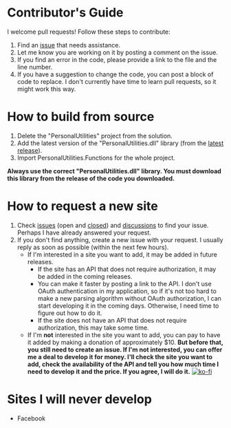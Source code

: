 # Contributor's Guide

I welcome pull requests! Follow these steps to contribute:

1. Find an [issue](https://github.com/AAndyProgram/SCrawler/issues) that needs assistance.
2. Let me know you are working on it by posting a comment on the issue.
3. If you find an error in the code, please provide a link to the file and the line number.
4. If you have a suggestion to change the code, you can post a block of code to replace. I don't currently have time to learn pull requests, so it might work this way.

# How to build from source

1. Delete the "PersonalUtilities" project from the solution.
2. Add the latest version of the "PersonalUtilities.dll" library (from the [latest release](https://github.com/AAndyProgram/SCrawler/releases/latest)).
3. Import PersonalUtilities.Functions for the whole project.

**Always use the correct "PersonalUtilities.dll" library. You must download this library from the release of the code you downloaded.**

# How to request a new site

1. Check [issues](https://github.com/AAndyProgram/SCrawler/issues) (open and [closed](https://github.com/AAndyProgram/SCrawler/issues?q=is%3Aissue+is%3Aclosed)) and [discussions](https://github.com/AAndyProgram/SCrawler/discussions) to find your issue. Perhaps I have already answered your request.
2. If you don't find anything, create a new issue with your request. I usually reply as soon as possible (within the next few hours).
    - If I'm interested in a site you want to add, it may be added in future releases.
      - If the site has an API that does not require authorization, it may be added in the coming releases.
      - You can make it faster by posting a link to the API. I don't use OAuth authentication in my application, so if it's not too hard to make a new parsing algorithm without OAuth authorization, I can start developing it in the coming days. Otherwise, I need time to figure out how to do it.
      - If the site does not have an API that does not require authorization, this may take some time.
    - If I'm **not** interested in the site you want to add, you can pay to have it added by making a donation of approximately $10. **But before that, you still need to create an issue. If I'm not interested, you can offer me a deal to develop it for money. I'll check the site you want to add, check the availability of the API and tell you how much time I need to develop it and the price. If you agree, I will do it.** [![ko-fi](https://www.ko-fi.com/img/githubbutton_sm.svg)](https://ko-fi.com/andyprogram)
    
    
# Sites I will never develop

- Facebook
